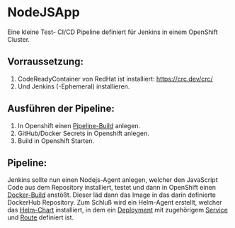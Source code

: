# NodeJSApp
Eine kleine Test- CI/CD Pipeline definiert für Jenkins in einem OpenShift Cluster.

## Vorraussetzung:

1. CodeReadyContainer von RedHat ist installiert: https://crc.dev/crc/
2. Und Jenkins (-Ephemeral) installieren.

## Ausführen der Pipeline:

1. In Openshift einen [Pipeline-Build](/Templates/pipelinebc.yaml) anlegen.
2. GitHub/Docker Secrets in Openshift anlegen.
3. Build in Openshift Starten.

## Pipeline:

Jenkins sollte nun einen Nodejs-Agent anlegen, welcher den JavaScript Code aus dem Repository
installiert, testet und dann in OpenShift einen [Docker-Build](/Templates/dockerbuild.yaml) anstößt.
Dieser läd dann das Image in das darin definierte DockerHub Repository.
Zum Schluß wird ein Helm-Agent erstellt, welcher das [Helm-Chart](/helm/testNode) installiert, in dem
ein [Deployment](/helm/testNode/templates/deployment.yaml) mit zugehörigem [Service](/helm/testNode/templates/service.yaml) und
[Route](/helm/testNode/templates/route.yaml) definiert ist.
